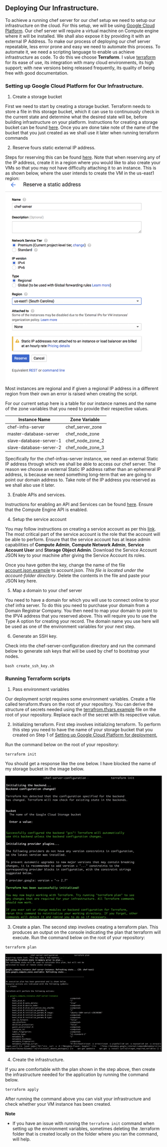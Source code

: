 ## Deploying Our Infrastructure.

To achieve a running chef server for our chef setup we need to setup our infrastructure on the cloud. For this setup, we will be using [Google Cloud Platform](https://cloud.google.com). Our chef server will require a virtual machine on Compute engine where it will be installed. We shall also expose it by providing it with an external IP Address. To make our process of deploying our chef server repeatable, less error prone and easy we need to automate this process. To automate it, we need a scripting language to enable us achieve infrastructure as code. To do this we choose **Terraform**. I value [terraform](https://www.terraform.io/) for its ease of use, its integration with many cloud environments, its high support; with new versions being released frequently, its quality of being free with good documentation.


### Setting up Google Cloud Platform for Our Infrastructure.

1. Create a storage bucket

First we need to start by creating a storage bucket. Terraform needs to store a file in this storage bucket, which it can use to continuously check in the current state and determine what the desired state will be, before building infrastructure on your platform. Instructions for creating a storage bucket can be found [here](https://cloud.google.com/storage/docs/creating-buckets). Once you are done take note of the name of the bucket that you just created as we shall use it later when running terraform commands

2. Reserve fours static external IP address.

Steps for reserving this can be found [here](https://cloud.google.com/compute/docs/ip-addresses/reserve-static-external-ip-address#reserve_new_static). Note that when reserving any of the IP address, create it in a region where you would like to also create your VMs so that you may not have difficulty attaching it to an instance. This is as shown below, where the user intends to create the VM in the us-east1 region:
![IP address reservation Image](docs/images/regional-ip-address.png?raw=true)
Most instances are regional and if given a regional IP address in a different region from their own an error is raised when creating the script.

For our current setup here is a table for our instance names and the name of the zone variables that you need to provide their respective values.

| Instance Name         | Zone Variable           |
|-----------------------|-------------------------|
|chef-infra-server      |   chef_server_zone      |
|master-database-server |   chef_node_zone        |
|slave-database-server-1|   chef_node_zone_2      |
|slave-database-server-2|   chef_node_zone_3      |

Specifically for the chef-infras-server instance, we need an external Static IP address through which we shall be able to access our chef server. The reason we choose an external Static IP address rather than an ephemeral IP address, is because we need something long-term that we are going to point our domain address to. Take note of the IP address you reserved as we shall also use it later.

3. Enable APIs and services.

Instructions for enabling an API and Services can be found [here](https://cloud.google.com/endpoints/docs/openapi/enable-api).
Ensure that the Compute Engine API is enabled.

4. Setup the service account 

You may follow instructions on creating a service account as per this [link](https://cloud.google.com/iam/docs/creating-managing-service-accounts). The most critical part of the service account is the role that the account will be able to perform. Ensure that the service account has at lease admin capabilities of **Compute Admin**, **Compute Network Admin**, **Service Account User** and **Storage Object Admin**. Download the Service Account JSON key to your machine after giving the Service Account its roles.

Once you have gotten the key, change the name of the file [account.json.example](account-folder/account.json.example) to account.json. *This file is located under the account-folder directory*. Delete the contents in the file and paste your JSON key here.

5. Map a domain to your chef server

You need to have a domain for which you will use to connect online to your chef infra server. To do this you need to purchase your domain from a Domain Registrar Company. You then need to map your domain to point to the IPV4 address that you reserved above. This will require you to use the Type A option for creating your record.
The domain name you use here will be used as one of the environment variables for your next step.

6. Generate an SSH key.

Check into the chef-server-configuration directory and run the command below to generate ssh keys that will be used by chef to bootstrap your nodes.

```
bash create_ssh_key.sh
```

### Running Terraform scripts

1. Pass environment variables

Our deployment script requires some environment variables. Create a file called terraform.tfvars on the root of your repository. You can derive the structure of secrets needed using the [terrafrom.tfvars.example](terraform.tfvars.example) file on the root of your repository. Replace each of the secret with its respective value.

2. Initializing terraform. 
First step involves initializing terraform. To perform this step you need to have the name of your storage bucket that you created on Step 1 of [Setting up Google Cloud Platform for deployment.](#setting-up-google-cloud-platform-for-deployment)

Run the command below on the root of your repository:
```
terraform init
```

You should get a response like the one below. I have blocked the name of my storage bucket in the image below.

![Terraform init](docs/images/terraform-init.png?raw=true)

3. Create a plan.
The second step involves creating a terraform plan. This produces an output on the console indicating the plan that terraform will execute.
Run the command below on the root of your repository:
```
terraform plan
```

![Terraform plan](docs/images/terraform-plan.png?raw=true)

4. Create the infrastructure.

If you are comfortable with the plan shown in the step above, then create the infrastructure needed for the application by running the command below.


```
terraform apply
```

After running the command above you can visit your infrastructure and check whether your VM instance has been created.

**Note**
- If you have an issue with running the `terraform init` command when setting up the environment variables, sometimes deleting the .terraform folder that is created locally on the folder where you ran the command, will help.

